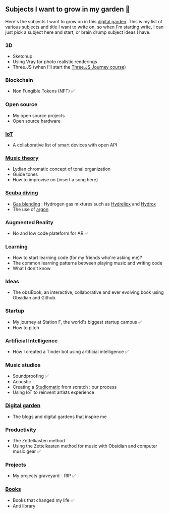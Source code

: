 ## Subjects I want to grow in my garden 🌱

Here's the subjects I want to grow on in this [digital garden](Digital%20garden.md). This is my list of various subjects and title I want to write on, so when I'm starting write, I can just pick a subject here and start, or brain drump subject ideas I have. 

### 3D 
 -	Sketchup
-	Using Vray for photo realistic renderings
-	Three.JS (when I'll start the [Three.JS Journey course](https://threejs-journey.xyz/))
	
### Blockchain
- Non Fungible Tokens (NFT) ✅

### Open source
- My open source projects
- Open source hardware

 ### [IoT](IoT.md)
- A collaborative list of smart devices with open API

### [Music theory](Music%20theory.md)
- Lydian chromatic concept of tonal organization
- Guide tones
- How to improvise on {insert a song here}

### [Scuba diving](Scuba%20diving.md)
- [Gas blending](Gas%20blending.md) : Hydrogen gas mixtures such as [Hydreliox](https://en.wikipedia.org/wiki/Hydreliox) and [Hydrox](https://en.wikipedia.org/wiki/Hydrox_(breathing_gas))
- The use of [argon](https://en.wikipedia.org/wiki/Argox) 

### Augmented Reality
- No and low code plateform for AR ✅

### Learning
- How to start learning code (for my friends who're asking me)? 
- The common learning patterns between playing music and writing code
- What I don't know

### Ideas
- The obsiBook, an interactive, collaborative and ever evolving book using Obsidian and Github. 

### Startup
- My journey at Station F, the world's biggest startup campus ✅
- How to pitch

### Artificial Intelligence
- How I created a Tinder bot using artificial intelligence ✅

### Music studios
- Soundproofing ✅
- Acoustic 
- Creating a [Studiomatic](https://www.studiomatic.co/en/) from scratch : our process
- Using IoT to reinvent artists experience

### [Digital garden](Digital%20garden.md)
- The blogs and digital gardens that inspire me

### Productivity
- The Zettelkasten method 
- Using the Zettelkasten method for music with Obsidian and computer music gear ✅

### Projects
- My projects graveyard - RIP ✅

### [Books](Books.md)
- Books that changed my life ✅
- Anti library